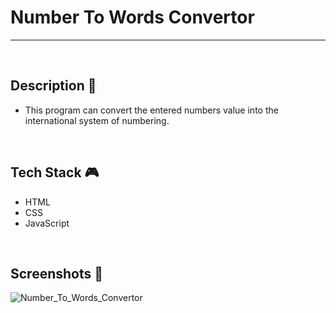 # **Number To Words Convertor**

---

<br>

## **Description 📃**
- This program can convert the entered numbers value into the international system of numbering.

<br>

## **Tech Stack 🎮**
- HTML
- CSS
- JavaScript

<br>

## **Screenshots 📸**

![Number_To_Words_Convertor](https://github.com/TusharKesarwani/Front-End-Projects/assets/114330097/314debd8-50ee-41fd-8610-09167e7bd6ad)

<br>

